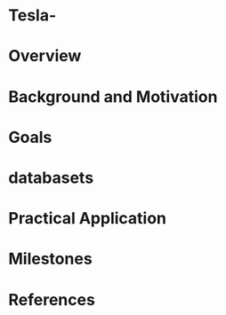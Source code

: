 # Tesla-
# Overview
# Background and Motivation
# Goals
# databasets
# Practical Application
# Milestones
# References
